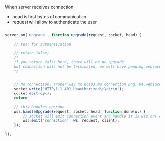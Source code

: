 

When server receives connection

 - head is first bytes of communication.
 - request will allow to authenticate the user


```javascript

server.on('upgrade', function upgrade(request, socket, head) {
    
    // test for authentication

    // return false;
    /*
    if you return false here, there will be no upgrade
    but connection will not be terminated, we will have pending websocket (01.pending websocket.png, 02.pending websocket connection.png)
    */


    // No connection, proper way to do(03.No connection.png, 04.websocket destroy.png)
    socket.write('HTTP/1.1 401 Unauthorized\r\n\r\n');
    socket.destroy(); 
    return;
    
    // this handles upgrade
    wss.handleUpgrade(request, socket, head, function done(ws) {
        // socket will emit connection event and handle it in wss.on('connection')
        wss.emit('connection', ws, request, client);
    });

});

```